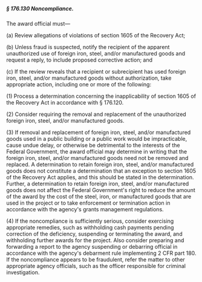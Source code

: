 ##### § 176.130 Noncompliance. #####

The award official must—

(a) Review allegations of violations of section 1605 of the Recovery Act;

(b) Unless fraud is suspected, notify the recipient of the apparent unauthorized use of foreign iron, steel, and/or manufactured goods and request a reply, to include proposed corrective action; and

(c) If the review reveals that a recipient or subrecipient has used foreign iron, steel, and/or manufactured goods without authorization, take appropriate action, including one or more of the following:

(1) Process a determination concerning the inapplicability of section 1605 of the Recovery Act in accordance with § 176.120.

(2) Consider requiring the removal and replacement of the unauthorized foreign iron, steel, and/or manufactured goods.

(3) If removal and replacement of foreign iron, steel, and/or manufactured goods used in a public building or a public work would be impracticable, cause undue delay, or otherwise be detrimental to the interests of the Federal Government, the award official may determine in writing that the foreign iron, steel, and/or manufactured goods need not be removed and replaced. A determination to retain foreign iron, steel, and/or manufactured goods does not constitute a determination that an exception to section 1605 of the Recovery Act applies, and this should be stated in the determination. Further, a determination to retain foreign iron, steel, and/or manufactured goods does not affect the Federal Government's right to reduce the amount of the award by the cost of the steel, iron, or manufactured goods that are used in the project or to take enforcement or termination action in accordance with the agency's grants management regulations.

(4) If the noncompliance is sufficiently serious, consider exercising appropriate remedies, such as withholding cash payments pending correction of the deficiency, suspending or terminating the award, and withholding further awards for the project. Also consider preparing and forwarding a report to the agency suspending or debarring official in accordance with the agency's debarment rule implementing 2 CFR part 180. If the noncompliance appears to be fraudulent, refer the matter to other appropriate agency officials, such as the officer responsible for criminal investigation.